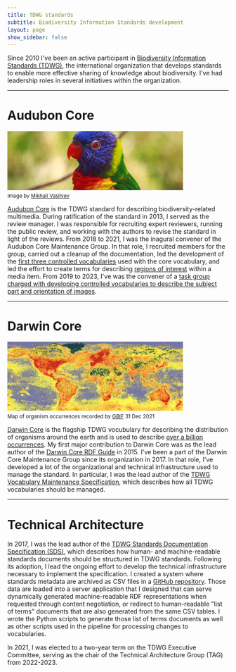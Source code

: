 ```yaml
---
title: TDWG standards
subtitle: Biodiversity Information Standards development
layout: page
show_sidebar: false
---
```


Since 2010 I've been an active participant in [Biodiversity Information Standards (TDWG)](https://www.tdwg.org/), the international organization that develops standards to enable more effective sharing of knowledge about biodiversity. I've had leadership roles in several initiatives within the organization. 

------

# Audubon Core

<img src="/img/ac_bird.jpg" alt="Audubon Core parrot" width="400"><br/>
<small>Image by <a href="https://unsplash.com/photos/gGC63oug3iY">Mikhail Vasilyev</a></small>

[Audubon Core](https://www.tdwg.org/standards/ac/) is the TDWG standard for describing biodiversity-related multimedia. During ratification of the standard in 2013, I served as the review manager. I was responsible for recruiting expert reviewers, running the public review, and working with the authors to revise the standard in light of the reviews. From 2018 to 2021, I was the inagural convener of the Audubon Core Maintenance Group. In that role, I recruited members for the group, carried out a cleanup of the documentation, led the development of the [first three controlled vocabularies](https://www.tdwg.org/standards/ac/#parts%20of%20the%20standard) used with the core vocabulary, and led the effort to create terms for describing [regions of interest](https://github.com/tdwg/ac/blob/master/roi-recipes.md) within a media item. From 2019 to 2023, I've was the convener of a [task group charged with developing controlled vocabularies to describe the subject part and orientation of images](https://github.com/tdwg/ac/tree/master/views).

------

# Darwin Core

<img src="/img/occurrence_map.png" alt="organism occurrence map" width="400"><br/>
<small>Map of organism occurrences recorded by <a href="https://www.gbif.org/">GBIF</a> 31 Dec 2021</small>

[Darwin Core](https://www.tdwg.org/standards/dwc/) is the flagship TDWG vocubulary for describing the distribution of organisms around the earth and is used to describe [over a billion occurrences](https://www.gbif.org/). My first major contribution to Darwin Core was as the lead author of the [Darwin Core RDF Guide](http://rs.tdwg.org/dwc/terms/guides/rdf/) in 2015. I've been a part of the Darwin Core Maintenance Group since its organization in 2017. In that role, I've developed a lot of the organizational and technical infrastructure used to manage the standard. In particular, I was the lead author of the [TDWG Vocabulary Maintenance Specification](http://rs.tdwg.org/vms/doc/specification/), which describes how all TDWG vocabularies should be managed.

------

# Technical Architecture

In 2017, I was the lead author of the [TDWG Standards Documentation Specification (SDS)](http://rs.tdwg.org/sds/doc/specification/), which describes how human- and machine-readable standards documents should be structured in TDWG standards. Following its adoption, I lead the ongoing effort to develop the technical infrastructure necessary to implement the specification. I created a system where standards metadata are archived as CSV files in a [GitHub repository](https://github.com/tdwg/rs.tdwg.org). Those data are loaded into a server application that I designed that can serve dynamically generated machine-readable RDF representations when requested through content negotiation, or redirect to human-readable "list of terms" documents that are also generated from the same CSV tables. I wrote the Python scripts to generate those list of terms documents as well as other scripts used in the pipeline for processing changes to vocabularies. 

In 2021, I was elected to a two-year term on the TDWG Executive Committee, serving as the chair of the Technical Architecture Group (TAG) from 2022-2023. 